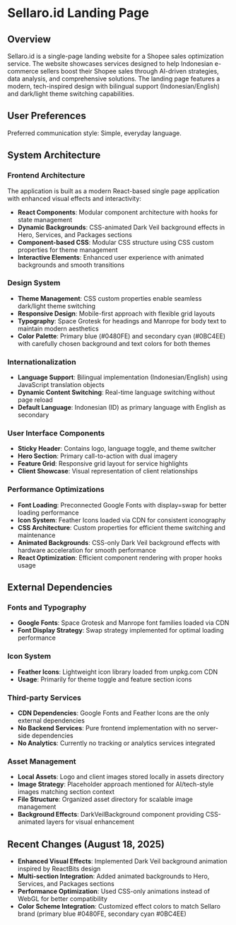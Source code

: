 # Sellaro.id Landing Page

## Overview

Sellaro.id is a single-page landing website for a Shopee sales optimization service. The website showcases services designed to help Indonesian e-commerce sellers boost their Shopee sales through AI-driven strategies, data analysis, and comprehensive solutions. The landing page features a modern, tech-inspired design with bilingual support (Indonesian/English) and dark/light theme switching capabilities.

## User Preferences

Preferred communication style: Simple, everyday language.

## System Architecture

### Frontend Architecture
The application is built as a modern React-based single page application with enhanced visual effects and interactivity:

- **React Components**: Modular component architecture with hooks for state management
- **Dynamic Backgrounds**: CSS-animated Dark Veil background effects in Hero, Services, and Packages sections
- **Component-based CSS**: Modular CSS structure using CSS custom properties for theme management
- **Interactive Elements**: Enhanced user experience with animated backgrounds and smooth transitions

### Design System
- **Theme Management**: CSS custom properties enable seamless dark/light theme switching
- **Responsive Design**: Mobile-first approach with flexible grid layouts
- **Typography**: Space Grotesk for headings and Manrope for body text to maintain modern aesthetics
- **Color Palette**: Primary blue (#0480FE) and secondary cyan (#0BC4EE) with carefully chosen background and text colors for both themes

### Internationalization
- **Language Support**: Bilingual implementation (Indonesian/English) using JavaScript translation objects
- **Dynamic Content Switching**: Real-time language switching without page reload
- **Default Language**: Indonesian (ID) as primary language with English as secondary

### User Interface Components
- **Sticky Header**: Contains logo, language toggle, and theme switcher
- **Hero Section**: Primary call-to-action with dual imagery
- **Feature Grid**: Responsive grid layout for service highlights
- **Client Showcase**: Visual representation of client relationships

### Performance Optimizations
- **Font Loading**: Preconnected Google Fonts with display=swap for better loading performance
- **Icon System**: Feather Icons loaded via CDN for consistent iconography
- **CSS Architecture**: Custom properties for efficient theme switching and maintenance
- **Animated Backgrounds**: CSS-only Dark Veil background effects with hardware acceleration for smooth performance
- **React Optimization**: Efficient component rendering with proper hooks usage

## External Dependencies

### Fonts and Typography
- **Google Fonts**: Space Grotesk and Manrope font families loaded via CDN
- **Font Display Strategy**: Swap strategy implemented for optimal loading performance

### Icon System
- **Feather Icons**: Lightweight icon library loaded from unpkg.com CDN
- **Usage**: Primarily for theme toggle and feature section icons

### Third-party Services
- **CDN Dependencies**: Google Fonts and Feather Icons are the only external dependencies
- **No Backend Services**: Pure frontend implementation with no server-side dependencies
- **No Analytics**: Currently no tracking or analytics services integrated

### Asset Management
- **Local Assets**: Logo and client images stored locally in assets directory
- **Image Strategy**: Placeholder approach mentioned for AI/tech-style images matching section context
- **File Structure**: Organized asset directory for scalable image management
- **Background Effects**: DarkVeilBackground component providing CSS-animated layers for visual enhancement

## Recent Changes (August 18, 2025)
- **Enhanced Visual Effects**: Implemented Dark Veil background animation inspired by ReactBits design
- **Multi-section Integration**: Added animated backgrounds to Hero, Services, and Packages sections
- **Performance Optimization**: Used CSS-only animations instead of WebGL for better compatibility
- **Color Scheme Integration**: Customized effect colors to match Sellaro brand (primary blue #0480FE, secondary cyan #0BC4EE)